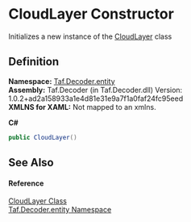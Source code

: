 # CloudLayer Constructor


Initializes a new instance of the <a href="T_Taf_Decoder_entity_CloudLayer.md">CloudLayer</a> class



## Definition
**Namespace:** <a href="N_Taf_Decoder_entity.md">Taf.Decoder.entity</a>  
**Assembly:** Taf.Decoder (in Taf.Decoder.dll) Version: 1.0.2+ad2a158933a1e4d81e31e9a7f1a0faf24fc95eed  
**XMLNS for XAML:** Not mapped to an xmlns.

**C#**
``` C#
public CloudLayer()
```



## See Also


#### Reference
<a href="T_Taf_Decoder_entity_CloudLayer.md">CloudLayer Class</a>  
<a href="N_Taf_Decoder_entity.md">Taf.Decoder.entity Namespace</a>  
